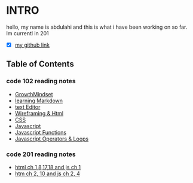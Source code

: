 # INTRO

hello, my name is abdulahi and this is what i have been working on so far. Im currentl in 201

- [x] [my github link](https://github.com/AbdulahiMohamud)

## Table of Contents

### code 102 reading notes

- [GrowthMindset](./mindset.md)
- [learning Markdown](./read01.md)
- [text Editor](./reading2.md)
- [Wireframing & Html](./read04.md)
- [CSS](./reading05.md)
- [Javascript](./reading06.md)
- [Javascript Functions](./reading07.md)
- [Javascript Operators & Loops](./reading08.md)

### code 201 reading notes

- [html ch 1,8,17,18 and js ch 1](./class01.md)
- [htm ch 2, 10 and js ch 2, 4](./class02.md)